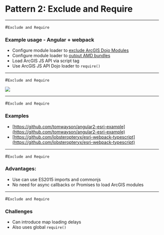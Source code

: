 # Pattern 2: Exclude and Require

---

#`Exclude and Require`

### Example usage - Angular + webpack
* Configure module loader to [exclude ArcGIS Dojo Modules](https://gist.github.com/gund/6b22d5ffae42849252abc9a689eb656d#file-webpack-config-js-L10-L24)
* Configure module loader to [output AMD bundles](https://gist.github.com/gund/6b22d5ffae42849252abc9a689eb656d#file-webpack-config-js-L1-L8)
* Load ArcGIS JS API via script tag
* Use ArcGIS JS API Dojo loader to `require()`

---

#`Exclude and Require`

![](./reveal.js/img/exclude_require.jpg) <!-- .element: style="height: 600px;" -->

---

#`Exclude and Require`

### Examples
* [https://github.com/tomwayson/angular2-esri-example](https://github.com/tomwayson/angular2-esri-example)
* [https://github.com/lobsteropteryx/esri-webpack-typescript](https://github.com/lobsteropteryx/esri-webpack-typescript)

---

#`Exclude and Require`

### Advantages:
* Use can use ES2015 imports and commonjs
* No need for async callbacks or Promises to load ArcGIS modules

---

#`Exclude and Require`

### Challenges

* Can introduce map loading delays
* Also uses global `require()`
